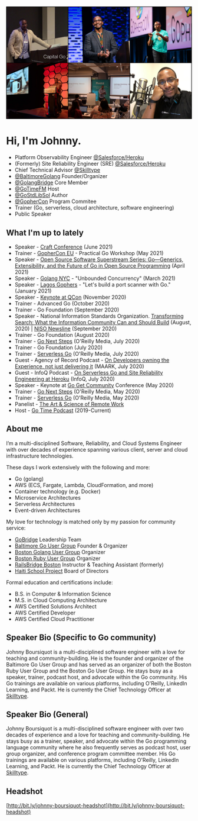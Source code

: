 ![Johnny Boursiquot](https://github.com/jboursiquot/jboursiquot/blob/master/static/images/collage.jpg)

# Hi, I'm Johnny.

* Platform Observability Engineer [@Salesforce/Heroku](https://twitter.com/Heroku)
* (Formerly) Site Reliability Engineer (SRE) [@Salesforce/Heroku](https://twitter.com/Heroku)
* Chief Technical Advisor [@Skilltype](https://twitter.com/skilltype)
* [@BaltimoreGolang](https://twitter.com/BaltimoreGolang) Founder/Organizer
* [@GolangBridge](https://twitter.com/GolangBridge) Core Member
* [@GoTimeFM](https://twitter.com/GoTimeFM) Host
* [@GoStdLibSol](https://twitter.com/GoStdLibSol) Author
* [@GopherCon](https://twitter.com/gophercon) Program Commitee
* Trainer (Go, serverless, cloud architecture, software engineering)
* Public Speaker

## What I'm up to lately

* Speaker - [Craft Conference](https://craft-conf.com/speaker/JohnnyBoursiquot) (June 2021)
* Trainer - [GopherCon EU](https://gophercon.eu/) - Practical Go Workshop (May 2021)
* Speaker - [Open Source Software Superstream Series: Go—Generics, Extensibility, and the Future of Go in Open Source Programming](https://www.oreilly.com/attend/open-source-software-superstream-series-gogenerics-extensibility-and-the-future-of-go-in-open-source-programming/0636920053215/0636920053214/) (April 2021)
* Speaker - [Golang NYC](https://www.meetup.com/golanguagenewyork/events/276460855) - "Unbounded Concurrency" (March 2021) 
* Speaker - [Lagos Gophers](https://www.meetup.com/GolangNigeria/events/274776873) - "Let's build a port scanner with Go." (January 2021)
* Speaker - [Keynote at QCon](https://plus.qconferences.com/plus2020/speakers/johnny-boursiquot) (November 2020)
* Trainer - Advanced Go (October 2020)
* Trainer - Go Foundation (September 2020)
* Speaker - National Information Standards Organization. [Transforming Search: What the Information Community Can and Should Build](https://www.niso.org/niso-io/2020/09/privacy-and-effective-search-experience-johnny-boursiquot) (August, 2020) | [NISO Newsline](https://nationalinformationstandardsorganization.cmail19.com/t/ViewEmail/j/2F5C83CD4A4E02CD2540EF23F30FEDED/A1281FF9892A439F46778398EADC2510) (September 2020) 
* Trainer - Go Foundation (August 2020)
* Trainer - [Go Next Steps](https://learning.oreilly.com/live-training/courses/go-next-steps/0636920433330) (O'Reilly Media, July 2020)
* Trainer - Go Foundation (July 2020)
* Trainer - [Serverless Go](https://t.co/ZN1VkaYPjU?amp=1) (O'Reilly Media, July 2020)
* Guest - Agency of Record Podcast - [On Developers owning the Experience, not just delivering it](https://aor.maark.com/episode/johnny-boursiquot) (MAARK, July 2020)
* Guest - InfoQ Podcast - [On Serverless Go and Site Reliability Engineering at Heroku](https://www.infoq.com/podcasts/serverless-go-site-reliability-engineering/) (InfoQ, July 2020)
* Speaker - Keynote at [Go Get Community]((https://www.gogetcommunity.com/speakers/johnny-boursiquot/)) Conference (May 2020)
* Trainer - [Go Next Steps](https://learning.oreilly.com/live-training/courses/go-next-steps/0636920386711/) (O'Reilly Media, May 2020)
* Trainer - [Serverless Go](https://learning.oreilly.com/live-training/courses/serverless-go/0636920407034/) (O'Reilly Media, May 2020)
* Panelist - [The Art & Science of Remote Work](https://www.linkedin.com/events/theart-scienceofremotework/)
* Host - [Go Time Podcast](https://changelog.com/gotime) (2019-Current)

## About me

I’m a multi-disciplined Software, Reliability, and Cloud Systems Engineer with over decades of experience spanning various client, server and cloud infrastructure technologies. 

These days I work extensively with the following and more:

* Go (golang)
* AWS (ECS, Fargate, Lambda, CloudFormation, and more)
* Container technology (e.g. Docker)
* Microservice Architectures
* Serverless Architectures
* Event-driven Architectures

My love for technology is matched only by my passion for community service:

* [GoBridge](http://golangbridge.org/) Leadership Team
* [Baltimore Go User Group](http://baltimoregolang.org/) Founder & Organizer
* [Boston Golang User Group](http://bostongolang.org/) Organizer
* [Boston Ruby User Group](http://bostonrb.org/) Organizer
* [RailsBridge Boston](https://www.railsbridgeboston.org/) Instructor & Teaching Assistant (formerly)
* [Haiti School Project](http://haitischoolproject.org/) Board of Directors

Formal education and certifications include:

* B.S. in Computer & Information Science
* M.S. in Cloud Computing Architecture
* AWS Certified Solutions Architect
* AWS Certified Developer
* AWS Certified Cloud Practitioner

## Speaker Bio (Specific to Go community)

Johnny Boursiquot is a multi-disciplined software engineer with a love for teaching and community-building. He is the founder and organizer of the Baltimore Go User Group and has served as an organizer of both the Boston Ruby User Group and the Boston Go User Group. He stays busy as a speaker, trainer, podcast host, and advocate within the Go community. His Go trainings are available on various platforms, including O'Reilly, LinkedIn Learning, and Packt. He is currently the Chief Technology Officer at [Skilltype](https://www.skilltype.com).

## Speaker Bio (General)

Johnny Boursiquot is a multi-disciplined software engineer with over two decades of experience and a love for teaching and community-building. He stays busy as a trainer, speaker, and advocate within the Go programming language community where he also frequently serves as podcast host, user group organizer, and conference program committee member. His Go trainings are available on various platforms, including O'Reilly, LinkedIn Learning, and Packt. He is currently the Chief Technology Officer at [Skilltype](https://www.skilltype.com).

## Headshot

[http://bit.ly/johnny-boursiquot-headshot](http://bit.ly/johnny-boursiquot-headshot)


